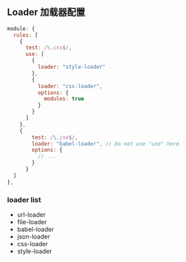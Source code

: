 ## Loader 加载器配置
```js
module: {
  rules: [
    {
      test: /\.css$/,
      use: [
        {
          loader: "style-loader"
        },
        {
          loader: "css-loader",
          options: {
            modules: true
          }
        }
      ]
    },
    {
        test: /\.jsx$/,
        loader: "babel-loader", // Do not use "use" here
        options: {
          // ...
        }
      }
  ]
},
```
### loader list
- url-loader
- file-loader
- babel-loader
- json-loader
- css-loader
- style-loader

##
